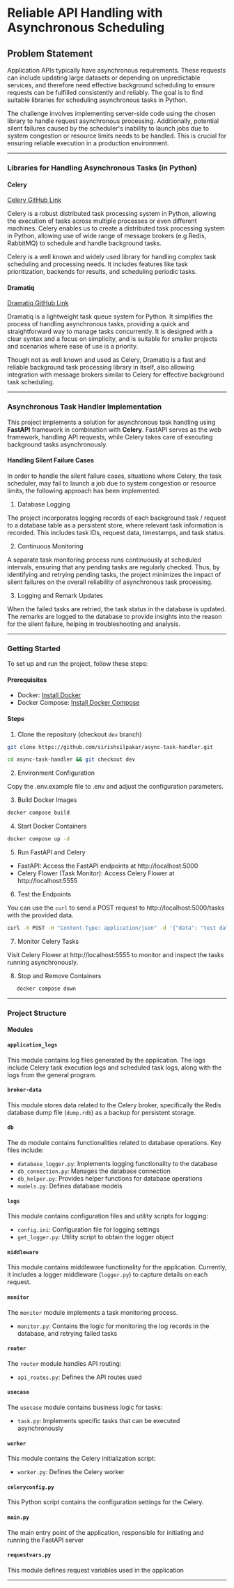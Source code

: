 # Reliable API Handling with Asynchronous Scheduling

## Problem Statement

Application APIs typically have asynchronous requirements. These requests can include updating large datasets or depending on unpredictable services, and therefore need effective background scheduling to ensure requests can be fulfilled consistently and reliably. The goal is to find suitable libraries for scheduling asynchronous tasks in Python.

The challenge involves implementing server-side code using the chosen library to handle request asynchronous processing. Additionally, potential silent failures caused by the scheduler's inability to launch jobs due to system congestion or resource limits needs to be handled. This is crucial for ensuring reliable execution in a production environment.

---

### Libraries for Handling Asynchronous Tasks (in Python)

#### Celery

[Celery GitHub Link](https://github.com/celery/celery)

Celery is a robust distributed task processing system in Python, allowing the execution of tasks across multiple processes or even different machines. Celery enables us to create a distributed task processing system in Python, allowing use of wide range of message brokers (e.g Redis, RabbitMQ) to schedule and handle background tasks.

Celery is a well known and widely used library for handling complex task scheduling and processing needs. It includes features like task prioritization, backends for results, and scheduling periodic tasks.

#### Dramatiq

[Dramatiq GitHub Link](https://github.com/Bogdanp/dramatiq)

Dramatiq is a lightweight task queue system for Python. It simplifies the process of handling asynchronous tasks, providing a quick and straightforward way to manage tasks concurrently. It is designed with a clear syntax and a focus on simplicity, and is suitable for smaller projects and scenarios where ease of use is a priority.

Though not as well known and used as Celery, Dramatiq is a fast and reliable background task processing library in itself, also allowing integration with message brokers similar to Celery for effective background task scheduling.

---

### Asynchronous Task Handler Implementation

This project implements a solution for asynchronous task handling using **FastAPI** framework in combination with **Celery**. FastAPI serves as the web framework, handling API requests, while Celery takes care of executing background tasks asynchronously. 

#### Handling Silent Failure Cases

In order to handle the silent failure cases, situations where Celery, the task scheduler, may fail to launch a job due to system congestion or resource limits, the following approach has been implemented.

1. Database Logging

The project incorporates logging records of each background task / request to a database table as a persistent store, where relevant task information is recorded. This includes task IDs, request data, timestamps, and task status.

2. Continuous Monitoring

A separate task monitoring process runs continuously at scheduled intervals, ensuring that any pending tasks are regularly checked. Thus, by identifying and retrying pending tasks, the project minimizes the impact of silent failures on the overall reliability of asynchronous task processing.

3. Logging and Remark Updates

When the failed tasks are retried, the task status in the database is updated. The remarks are logged to the database to provide insights into the reason for the silent failure, helping in troubleshooting and analysis.

---

### Getting Started

To set up and run the project, follow these steps:

#### Prerequisites
- Docker: [Install Docker](https://docs.docker.com/engine/install/)
- Docker Compose: [Install Docker Compose](https://docs.docker.com/compose/install/)

#### Steps
1. Clone the repository (checkout `dev` branch)

```bash
git clone https://github.com/sirishsilpakar/async-task-handler.git
```

```bash
cd async-task-handler && git checkout dev
```

2. Environment Configuration

Copy the .env.example file to .env and adjust the configuration parameters.

3. Build Docker Images

```bash
docker compose build
```

4. Start Docker Containers

```bash
docker compose up -d
```

5. Run FastAPI and Celery

- FastAPI: Access the FastAPI endpoints at http://localhost:5000
- Celery Flower (Task Monitor): Access Celery Flower at http://localhost:5555

6. Test the Endpoints

You can use the `curl` to send a POST request to http://localhost:5000/tasks with the provided data.

```bash
curl -X POST -H "Content-Type: application/json" -d '{"data": "test data"}' http://localhost:5000/tasks
```

7. Monitor Celery Tasks

Visit Celery Flower at http://localhost:5555 to monitor and inspect the tasks running asynchronously.

8. Stop and Remove Containers

```bash
   docker compose down
```

---

### Project Structure

#### Modules

#### `application_logs`

This module contains log files generated by the application. The logs include Celery task execution logs and scheduled task logs, along with the logs from the general program.

#### `broker-data`

This module stores data related to the Celery broker, specifically the Redis database dump file (`dump.rdb`) as a backup for persistent storage.

#### `db`

The `db` module contains functionalities related to database operations. Key files include:
- `database_logger.py`: Implements logging functionality to the database
- `db_connection.py`: Manages the database connection
- `db_helper.py`: Provides helper functions for database operations
- `models.py`: Defines database models

#### `logs`

This module contains configuration files and utility scripts for logging:
- `config.ini`: Configuration file for logging settings
- `get_logger.py`: Utility script to obtain the logger object


#### `middleware`

This module contains middleware functionality for the application. Currently, it includes a logger middleware (`logger.py`) to capture details on each request.

#### `monitor`

The `monitor` module implements a task monitoring process.
- `monitor.py`: Contains the logic for monitoring the log records in the database, and retrying failed tasks

#### `router`

The `router` module handles API routing:
- `api_routes.py`: Defines the API routes used

#### `usecase`

The `usecase` module contains business logic for tasks:
- `task.py`: Implements specific tasks that can be executed asynchronously

#### `worker`

This module contains the Celery initialization script:
- `worker.py`: Defines the Celery worker

#### `celeryconfig.py`

This Python script contains the configuration settings for the Celery.

#### `main.py`

The main entry point of the application, responsible for initiating and running the FastAPI server

#### `requestvars.py`
This module defines request variables used in the application

---
